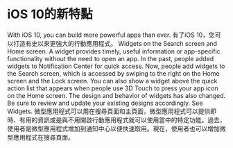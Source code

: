 
# iOS 10的新特點
With iOS 10, you can build more powerful apps than ever.
有了iOS 10，您可以打造有史以來更強大的行動應用程式。
Widgets on the Search screen and Home screen. A widget provides timely, useful information or app-specific functionality without the need to open an app. In the past, people added widgets to Notification Center for quick access. Now, people add widgets to the Search screen, which is accessed by swiping to the right on the Home screen and the Lock screen. You can also show a widget above the quick action list that appears when people use 3D Touch to press your app icon on the Home screen. The design and behavior of widgets has also changed. Be sure to review and update your existing designs accordingly. See Widgets.
微型應用程式可以用在搜尋頁面和主頁面，微型應用程式可以提供即時、有用的資訊或是與不用開啟行動應用程式就可以使用當中的特定功能。過去，使用者是微型應用程式增加到通知中心以便快速取用。現在，使用者也可以增加微型應用程式在搜尋頁面。

